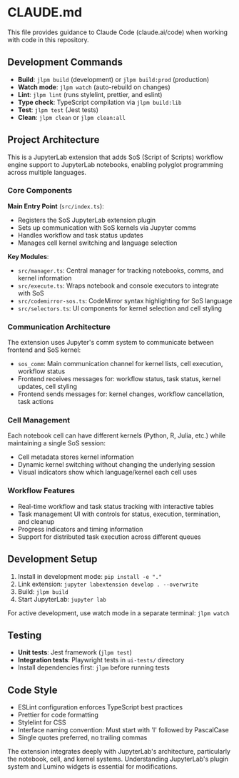 # CLAUDE.md

This file provides guidance to Claude Code (claude.ai/code) when working with code in this repository.

## Development Commands

- **Build**: `jlpm build` (development) or `jlpm build:prod` (production)
- **Watch mode**: `jlpm watch` (auto-rebuild on changes)
- **Lint**: `jlpm lint` (runs stylelint, prettier, and eslint)
- **Type check**: TypeScript compilation via `jlpm build:lib`
- **Test**: `jlpm test` (Jest tests)
- **Clean**: `jlpm clean` or `jlpm clean:all`

## Project Architecture

This is a JupyterLab extension that adds SoS (Script of Scripts) workflow engine support to JupyterLab notebooks, enabling polyglot programming across multiple languages.

### Core Components

**Main Entry Point** (`src/index.ts`):

- Registers the SoS JupyterLab extension plugin
- Sets up communication with SoS kernels via Jupyter comms
- Handles workflow and task status updates
- Manages cell kernel switching and language selection

**Key Modules**:

- `src/manager.ts`: Central manager for tracking notebooks, comms, and kernel information
- `src/execute.ts`: Wraps notebook and console executors to integrate with SoS
- `src/codemirror-sos.ts`: CodeMirror syntax highlighting for SoS language
- `src/selectors.ts`: UI components for kernel selection and cell styling

### Communication Architecture

The extension uses Jupyter's comm system to communicate between frontend and SoS kernel:

- `sos_comm`: Main communication channel for kernel lists, cell execution, workflow status
- Frontend receives messages for: workflow status, task status, kernel updates, cell styling
- Frontend sends messages for: kernel changes, workflow cancellation, task actions

### Cell Management

Each notebook cell can have different kernels (Python, R, Julia, etc.) while maintaining a single SoS session:

- Cell metadata stores kernel information
- Dynamic kernel switching without changing the underlying session
- Visual indicators show which language/kernel each cell uses

### Workflow Features

- Real-time workflow and task status tracking with interactive tables
- Task management UI with controls for status, execution, termination, and cleanup
- Progress indicators and timing information
- Support for distributed task execution across different queues

## Development Setup

1. Install in development mode: `pip install -e "."`
2. Link extension: `jupyter labextension develop . --overwrite`
3. Build: `jlpm build`
4. Start JupyterLab: `jupyter lab`

For active development, use watch mode in a separate terminal: `jlpm watch`

## Testing

- **Unit tests**: Jest framework (`jlpm test`)
- **Integration tests**: Playwright tests in `ui-tests/` directory
- Install dependencies first: `jlpm` before running tests

## Code Style

- ESLint configuration enforces TypeScript best practices
- Prettier for code formatting
- Stylelint for CSS
- Interface naming convention: Must start with 'I' followed by PascalCase
- Single quotes preferred, no trailing commas

The extension integrates deeply with JupyterLab's architecture, particularly the notebook, cell, and kernel systems. Understanding JupyterLab's plugin system and Lumino widgets is essential for modifications.
